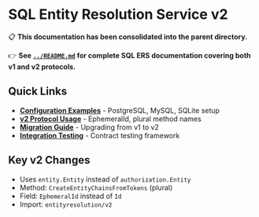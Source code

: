 # SQL Entity Resolution Service v2

📋 **This documentation has been consolidated into the parent directory.**

👉 **See [`../README.md`](../README.md) for complete SQL ERS documentation covering both v1 and v2 protocols.**

## Quick Links

- **[Configuration Examples](../README.md#database-specific-configuration)** - PostgreSQL, MySQL, SQLite setup
- **[v2 Protocol Usage](../README.md#v2-protocol)** - EphemeralId, plural method names  
- **[Migration Guide](../README.md#from-v1-to-v2-protocol)** - Upgrading from v1 to v2
- **[Integration Testing](../README.md#integration-testing)** - Contract testing framework

## Key v2 Changes

- Uses `entity.Entity` instead of `authorization.Entity`
- Method: `CreateEntityChainsFromTokens` (plural)
- Field: `EphemeralId` instead of `Id`
- Import: `entityresolution/v2`